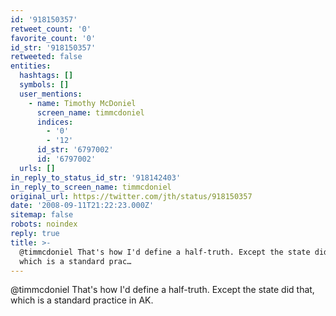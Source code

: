 ```yaml
---
id: '918150357'
retweet_count: '0'
favorite_count: '0'
id_str: '918150357'
retweeted: false
entities:
  hashtags: []
  symbols: []
  user_mentions:
    - name: Timothy McDoniel
      screen_name: timmcdoniel
      indices:
        - '0'
        - '12'
      id_str: '6797002'
      id: '6797002'
  urls: []
in_reply_to_status_id_str: '918142403'
in_reply_to_screen_name: timmcdoniel
original_url: https://twitter.com/jth/status/918150357
date: '2008-09-11T21:22:23.000Z'
sitemap: false
robots: noindex
reply: true
title: >-
  @timmcdoniel That's how I'd define a half-truth. Except the state did that,
  which is a standard prac…
---
```


@timmcdoniel That's how I'd define a half-truth. Except the state did that, which is a standard practice in AK.